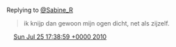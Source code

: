 Replying to [@Sabine\_R](https://twitter.com/Sabine_R/status/19500410270)

> ik knijp dan gewoon mijn ogen dicht, net als zijzelf\.

<img src="../../media/tweet.ico" width="12" /> [Sun Jul 25 17:38:59 +0000 2010](https://twitter.com/DromerDenker/status/19510847787)